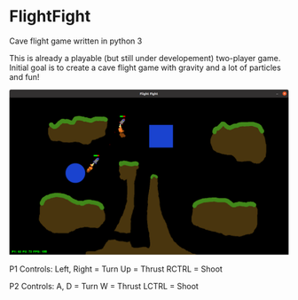 # FlightFight
Cave flight game written in python 3

This is already a playable (but still under developement) two-player game. Initial goal is to create a cave flight game with gravity and a lot of particles and fun!

![Flight Fight](https://raw.githubusercontent.com/jbeardie/FlightFight/master/Screen%20captures/Screenshot%20from%202020-12-29%2011-17-57.png)

P1 Controls:
Left, Right = Turn
Up = Thrust
RCTRL = Shoot

P2 Controls:
A, D = Turn
W = Thrust
LCTRL = Shoot
